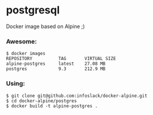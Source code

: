 postgresql
===========

Docker image based on Alpine ;)

### Awesome:

```
$ docker images
REPOSITORY          TAG       VIRTUAL SIZE
alpine-postgres     latest    27.08 MB
postgres            9.3       212.9 MB
```
### Using:

```
$ git clone git@github.com:infoslack/docker-alpine.git
$ cd docker-alpine/postgres
$ docker build -t alpine-postgres .
```
